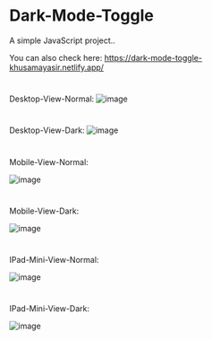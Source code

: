 # Dark-Mode-Toggle
A simple JavaScript project..

You can also check here: https://dark-mode-toggle-khusamayasir.netlify.app/

#
Desktop-View-Normal:
![image](https://user-images.githubusercontent.com/66178232/159838999-20171663-0c46-40e5-904a-fbbba6697318.png)

#
Desktop-View-Dark:
![image](https://user-images.githubusercontent.com/66178232/159839039-025084e5-3735-42c5-95b6-02e42135b427.png)

#

Mobile-View-Normal:

![image](https://user-images.githubusercontent.com/66178232/159838450-02a7ddae-d2b8-4e57-bea1-58358d7aa7a9.png)

#

Mobile-View-Dark:

![image](https://user-images.githubusercontent.com/66178232/159838299-9e11d900-64c3-49b9-8d74-7580ecb93476.png)

#

IPad-Mini-View-Normal:

![image](https://user-images.githubusercontent.com/66178232/159838785-89dc93cd-d85f-402b-9bc7-33a037cab959.png)

#

IPad-Mini-View-Dark:

![image](https://user-images.githubusercontent.com/66178232/159838614-2edde1ea-b79a-45ea-a0bc-b91ed644fe42.png)
